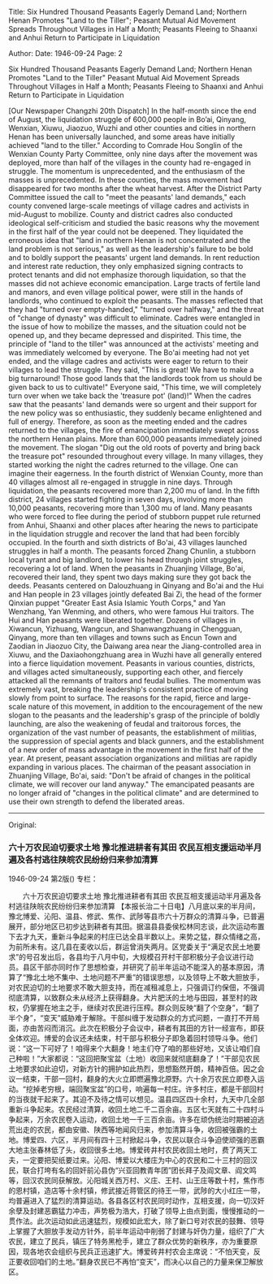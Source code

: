 Title: Six Hundred Thousand Peasants Eagerly Demand Land; Northern Henan Promotes "Land to the Tiller"; Peasant Mutual Aid Movement Spreads Throughout Villages in Half a Month; Peasants Fleeing to Shaanxi and Anhui Return to Participate in Liquidation

Author:
Date: 1946-09-24
Page: 2

Six Hundred Thousand Peasants Eagerly Demand Land; Northern Henan Promotes "Land to the Tiller"
Peasant Mutual Aid Movement Spreads Throughout Villages in Half a Month; Peasants Fleeing to Shaanxi and Anhui Return to Participate in Liquidation

[Our Newspaper Changzhi 20th Dispatch] In the half-month since the end of August, the liquidation struggle of 600,000 people in Bo’ai, Qinyang, Wenxian, Xiuwu, Jiaozuo, Wuzhi and other counties and cities in northern Henan has been universally launched, and some areas have initially achieved "land to the tiller." According to Comrade Hou Songlin of the Wenxian County Party Committee, only nine days after the movement was deployed, more than half of the villages in the county had re-engaged in struggle. The momentum is unprecedented, and the enthusiasm of the masses is unprecedented. In these counties, the mass movement had disappeared for two months after the wheat harvest. After the District Party Committee issued the call to "meet the peasants' land demands," each county convened large-scale meetings of village cadres and activists in mid-August to mobilize. County and district cadres also conducted ideological self-criticism and studied the basic reasons why the movement in the first half of the year could not be deepened. They liquidated the erroneous idea that "land in northern Henan is not concentrated and the land problem is not serious," as well as the leadership's failure to be bold and to boldly support the peasants' urgent land demands. In rent reduction and interest rate reduction, they only emphasized signing contracts to protect tenants and did not emphasize thorough liquidation, so that the masses did not achieve economic emancipation. Large tracts of fertile land and manors, and even village political power, were still in the hands of landlords, who continued to exploit the peasants. The masses reflected that they had "turned over empty-handed," "turned over halfway," and the threat of "change of dynasty" was difficult to eliminate. Cadres were entangled in the issue of how to mobilize the masses, and the situation could not be opened up, and they became depressed and dispirited. This time, the principle of "land to the tiller" was announced at the activists' meeting and was immediately welcomed by everyone. The Bo'ai meeting had not yet ended, and the village cadres and activists were eager to return to their villages to lead the struggle. They said, "This is great! We have to make a big turnaround! Those good lands that the landlords took from us should be given back to us to cultivate!" Everyone said, "This time, we will completely turn over when we take back the 'treasure pot' (land)!" When the cadres saw that the peasants' land demands were so urgent and their support for the new policy was so enthusiastic, they suddenly became enlightened and full of energy. Therefore, as soon as the meeting ended and the cadres returned to the villages, the fire of emancipation immediately swept across the northern Henan plains. More than 600,000 peasants immediately joined the movement. The slogan "Dig out the old roots of poverty and bring back the treasure pot" resounded throughout every village. In many villages, they started working the night the cadres returned to the village. One can imagine their eagerness. In the fourth district of Wenxian County, more than 40 villages almost all re-engaged in struggle in nine days. Through liquidation, the peasants recovered more than 2,200 mu of land. In the fifth district, 24 villages started fighting in seven days, involving more than 10,000 peasants, recovering more than 1,300 mu of land. Many peasants who were forced to flee during the period of stubborn puppet rule returned from Anhui, Shaanxi and other places after hearing the news to participate in the liquidation struggle and recover the land that had been forcibly occupied. In the fourth and sixth districts of Bo'ai, 43 villages launched struggles in half a month. The peasants forced Zhang Chunlin, a stubborn local tyrant and big landlord, to lower his head through joint struggles, recovering a lot of land. When the peasants in Zhuanjing Village, Bo'ai, recovered their land, they spent two days making sure they got back the deeds. Peasants centered on Dalouzhuang in Qinyang and Bo'ai and the Hui and Han people in 23 villages jointly defeated Bai Zi, the head of the former Qinxian puppet "Greater East Asia Islamic Youth Corps," and Yan Wenzhang, Yan Wenming, and others, who were famous Hui traitors. The Hui and Han peasants were liberated together. Dozens of villages in Xiwancun, Yizhuang, Wangcun, and Shanwangzhuang in Chengguan, Qinyang, more than ten villages and towns such as Encun Town and Zaodian in Jiaozuo City, the Daiwang area near the Jiang-controlled area in Xiuwu, and the Daxiaohongzhuang area in Wuzhi have all generally entered into a fierce liquidation movement. Peasants in various counties, districts, and villages acted simultaneously, supporting each other, and fiercely attacked all the remnants of traitors and feudal bullies. The momentum was extremely vast, breaking the leadership's consistent practice of moving slowly from point to surface. The reasons for the rapid, fierce and large-scale nature of this movement, in addition to the encouragement of the new slogan to the peasants and the leadership's grasp of the principle of boldly launching, are also the weakening of feudal and traitorous forces, the organization of the vast number of peasants, the establishment of militias, the suppression of special agents and black gunners, and the establishment of a new order of mass advantage in the movement in the first half of the year. At present, peasant association organizations and militias are rapidly expanding in various places. The chairman of the peasant association in Zhuanjing Village, Bo'ai, said: "Don't be afraid of changes in the political climate, we will recover our land anyway." The emancipated peasants are no longer afraid of "changes in the political climate" and are determined to use their own strength to defend the liberated areas.



<hr /> 

Original: 


### 六十万农民迫切要求土地  豫北推进耕者有其田  农民互相支援运动半月遍及各村逃往陕皖农民纷纷归来参加清算

1946-09-24
第2版()
专栏：

　　六十万农民迫切要求土地
    豫北推进耕者有其田
    农民互相支援运动半月遍及各村逃往陕皖农民纷纷归来参加清算
    【本报长治二十日电】八月底以来的半月间，豫北博爱、沁阳、温县、修武、焦作、武陟等县市六十万群众的清算斗争，已普遍展开，部分地区已初步达到耕者有其田。据温县县委侯松林同志谈，此次运动布置下去才九天，重新斗争起来的村庄已达全县半数以上。来势之猛，群众情绪之高，为前所未有。这几县在麦收以后，群运曾消失两月。区党委关于“满足农民土地要求”的号召发出后，各县均于八月中旬，大规模召开村干部积极分子会议进行动员。县区干部亦同时作了思想检查，并研究了前半年运动不能深入的基本原因，清算了“豫北土地不集中、土地问题不严重”的错误思想，以及领导上不敢大胆放手，对农民迫切的土地要求不敢大胆支持，而在减租减息上，只强调订约保佃，不强调彻底清算，以致群众未从经济上获得翻身。大片肥沃的土地与田园，甚至村的政权，仍掌握在地主之手，继续对农民进行压榨。群众则反映“翻了个空身”，“翻了半个身”，“变天”威胁难于解除。干部纠缠于发动群众的方式问题，一直打不开局面，亦由苦闷而消沉。此次在积极分子会议中，耕者有其田的方针一经宣布，即获全体欢迎。博爱的会议还未结束，村干部与积极分子即急着回村领导斗争。他们说：“这一下可好了！咱得来个大翻身！地主们夺了咱的那些好地，又该让咱们自己种啦！”大家都说：“这回把聚宝盆（土地）收回来就彻底翻身了！”干部见农民土地要求如此迫切，对新方针的拥护如此热烈，思想豁然开朗，精神百倍。因之会议一结束，干部一回村，翻身的大火立即燃遍豫北原野。六十余万农民立即卷入运动。“挖掉老穷根，端回聚宝盆”的口号，响遍每一村庄。许多村庄，都是干部回村的当夜就干起来了。其迫不及待之情可以想见。温县四区四十余村，九天中几全部重新斗争起来。农民经过清算，收回土地二千二百余亩。五区七天就有二十四村斗争起来，万余农民卷入运动，收回土地一千三百余亩。许多在顽伪统治时期被迫逃荒出走的农民，都由安徽、陕西等地闻风归来，参加清算斗争，收回被强霸的土地。博爱四、六区，半月间有四十三村掀起斗争，农民以联合斗争迫使顽强的恶霸大地主张春林低了头，收回很多土地。博爱砖井村农民收回土地时，费了两天工夫，一定要把契纸要过来。沁阳、博爱以大楼庄为中心的农民和二十三村的回汉民，联合打垮有名的回奸前沁县伪“兴亚回教青年团”团长拜子及阎文章、阎文鸣等，回汉农民同获解放。沁阳城关西万村、义庄、王村、山王庄等数十村，焦作市的恩村镇，造店等十余村镇，修武接近蒋管区的待王一带，武陟的大小红庄一带，均普遍进入了猛烈的清算运动。各县各区村农民同时动作，互相支援，向一切汉奸余孽及封建恶霸猛力冲击，声势极为浩大，打破了领导上由点到面，慢慢推动的一贯作法。此次运动如此迅速猛烈，规模如此宏大，除了新口号对农民的鼓舞、领导上掌握了大胆放手发动方针外，前半年运动中削弱了封建与奸伪力量，组织了广大农民，建立了民兵，镇压了特务黑枪手，建立了群众优势的新秩序，亦为重要原因，现各地农会组织与民兵正迅速扩大。博爱砖井村农会主席说：“不怕天变，反正要收回咱们的土地。”翻身农民已不再怕“变天”，而决心以自己的力量来保卫解放区。
